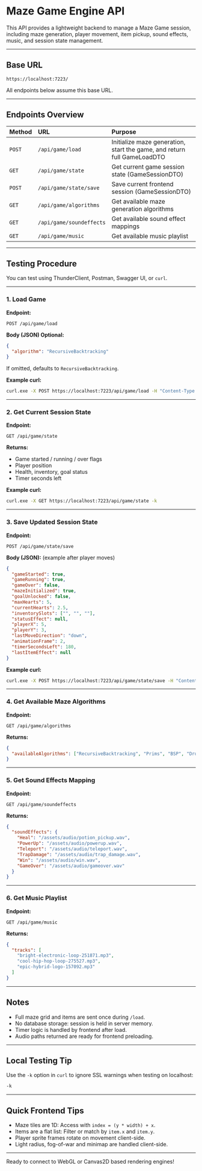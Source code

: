 # Maze Game Engine API

This API provides a lightweight backend to manage a Maze Game session, including maze generation, player movement, item pickup, sound effects, music, and session state management.

---

## Base URL

```
https://localhost:7223/
```

All endpoints below assume this base URL.

---

## Endpoints Overview

| Method | URL | Purpose |
|:---|:---|:---|
| `POST` | `/api/game/load` | Initialize maze generation, start the game, and return full GameLoadDTO |
| `GET` | `/api/game/state` | Get current game session state (GameSessionDTO) |
| `POST` | `/api/game/state/save` | Save current frontend session (GameSessionDTO) |
| `GET` | `/api/game/algorithms` | Get available maze generation algorithms |
| `GET` | `/api/game/soundeffects` | Get available sound effect mappings |
| `GET` | `/api/game/music` | Get available music playlist |

---

## Testing Procedure

You can test using ThunderClient, Postman, Swagger UI, or `curl`.

---

### 1. Load Game

**Endpoint:**
```
POST /api/game/load
```

**Body (JSON) Optional:**
```json
{
  "algorithm": "RecursiveBacktracking"
}
```
If omitted, defaults to `RecursiveBacktracking`.

**Example curl:**
```bash
curl.exe -X POST https://localhost:7223/api/game/load -H "Content-Type: application/json" -d "{\"algorithm\":\"Prim\"}" -k
```

---

### 2. Get Current Session State

**Endpoint:**
```
GET /api/game/state
```

**Returns:**
- Game started / running / over flags
- Player position
- Health, inventory, goal status
- Timer seconds left

**Example curl:**
```bash
curl.exe -X GET https://localhost:7223/api/game/state -k
```

---

### 3. Save Updated Session State

**Endpoint:**
```
POST /api/game/state/save
```

**Body (JSON):** (example after player moves)
```json
{
  "gameStarted": true,
  "gameRunning": true,
  "gameOver": false,
  "mazeInitialized": true,
  "goalUnlocked": false,
  "maxHearts": 5,
  "currentHearts": 2.5,
  "inventorySlots": ["", "", ""],
  "statusEffect": null,
  "playerX": 5,
  "playerY": 3,
  "lastMoveDirection": "down",
  "animationFrame": 2,
  "timerSecondsLeft": 180,
  "lastItemEffect": null
}
```

**Example curl:**
```bash
curl.exe -X POST https://localhost:7223/api/game/state/save -H "Content-Type: application/json" -d "{...}" -k
```

---

### 4. Get Available Maze Algorithms

**Endpoint:**
```
GET /api/game/algorithms
```

**Returns:**
```json
{
  "availableAlgorithms": ["RecursiveBacktracking", "Prims", "BSP", "DrunkardsWalk"]
}
```

---

### 5. Get Sound Effects Mapping

**Endpoint:**
```
GET /api/game/soundeffects
```

**Returns:**
```json
{
  "soundEffects": {
    "Heal": "/assets/audio/potion_pickup.wav",
    "PowerUp": "/assets/audio/powerup.wav",
    "Teleport": "/assets/audio/teleport.wav",
    "TrapDamage": "/assets/audio/trap_damage.wav",
    "Win": "/assets/audio/win.wav",
    "GameOver": "/assets/audio/gameover.wav"
  }
}
```

---

### 6. Get Music Playlist

**Endpoint:**
```
GET /api/game/music
```

**Returns:**
```json
{
  "tracks": [
    "bright-electronic-loop-251871.mp3",
    "cool-hip-hop-loop-275527.mp3",
    "epic-hybrid-logo-157092.mp3"
  ]
}
```

---

## Notes

- Full maze grid and items are sent once during `/load`.
- No database storage: session is held in server memory.
- Timer logic is handled by frontend after load.
- Audio paths returned are ready for frontend preloading.

---

## Local Testing Tip

Use the `-k` option in `curl` to ignore SSL warnings when testing on localhost:
```bash
-k
```

---

## Quick Frontend Tips

- Maze tiles are 1D: Access with `index = (y * width) + x`.
- Items are a flat list: Filter or match by `item.x` and `item.y`.
- Player sprite frames rotate on movement client-side.
- Light radius, fog-of-war and minimap are handled client-side.

---

Ready to connect to WebGL or Canvas2D based rendering engines!
